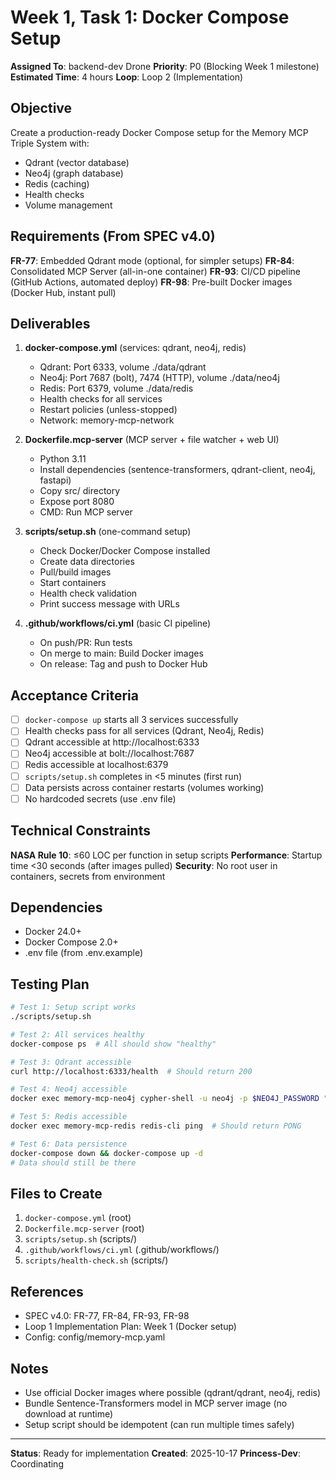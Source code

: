 # Week 1, Task 1: Docker Compose Setup

**Assigned To**: backend-dev Drone
**Priority**: P0 (Blocking Week 1 milestone)
**Estimated Time**: 4 hours
**Loop**: Loop 2 (Implementation)

## Objective

Create a production-ready Docker Compose setup for the Memory MCP Triple System with:
- Qdrant (vector database)
- Neo4j (graph database)
- Redis (caching)
- Health checks
- Volume management

## Requirements (From SPEC v4.0)

**FR-77**: Embedded Qdrant mode (optional, for simpler setups)
**FR-84**: Consolidated MCP Server (all-in-one container)
**FR-93**: CI/CD pipeline (GitHub Actions, automated deploy)
**FR-98**: Pre-built Docker images (Docker Hub, instant pull)

## Deliverables

1. **docker-compose.yml** (services: qdrant, neo4j, redis)
   - Qdrant: Port 6333, volume ./data/qdrant
   - Neo4j: Port 7687 (bolt), 7474 (HTTP), volume ./data/neo4j
   - Redis: Port 6379, volume ./data/redis
   - Health checks for all services
   - Restart policies (unless-stopped)
   - Network: memory-mcp-network

2. **Dockerfile.mcp-server** (MCP server + file watcher + web UI)
   - Python 3.11
   - Install dependencies (sentence-transformers, qdrant-client, neo4j, fastapi)
   - Copy src/ directory
   - Expose port 8080
   - CMD: Run MCP server

3. **scripts/setup.sh** (one-command setup)
   - Check Docker/Docker Compose installed
   - Create data directories
   - Pull/build images
   - Start containers
   - Health check validation
   - Print success message with URLs

4. **.github/workflows/ci.yml** (basic CI pipeline)
   - On push/PR: Run tests
   - On merge to main: Build Docker images
   - On release: Tag and push to Docker Hub

## Acceptance Criteria

- [ ] `docker-compose up` starts all 3 services successfully
- [ ] Health checks pass for all services (Qdrant, Neo4j, Redis)
- [ ] Qdrant accessible at http://localhost:6333
- [ ] Neo4j accessible at bolt://localhost:7687
- [ ] Redis accessible at localhost:6379
- [ ] `scripts/setup.sh` completes in <5 minutes (first run)
- [ ] Data persists across container restarts (volumes working)
- [ ] No hardcoded secrets (use .env file)

## Technical Constraints

**NASA Rule 10**: ≤60 LOC per function in setup scripts
**Performance**: Startup time <30 seconds (after images pulled)
**Security**: No root user in containers, secrets from environment

## Dependencies

- Docker 24.0+
- Docker Compose 2.0+
- .env file (from .env.example)

## Testing Plan

```bash
# Test 1: Setup script works
./scripts/setup.sh

# Test 2: All services healthy
docker-compose ps  # All should show "healthy"

# Test 3: Qdrant accessible
curl http://localhost:6333/health  # Should return 200

# Test 4: Neo4j accessible
docker exec memory-mcp-neo4j cypher-shell -u neo4j -p $NEO4J_PASSWORD "RETURN 1"

# Test 5: Redis accessible
docker exec memory-mcp-redis redis-cli ping  # Should return PONG

# Test 6: Data persistence
docker-compose down && docker-compose up -d
# Data should still be there
```

## Files to Create

1. `docker-compose.yml` (root)
2. `Dockerfile.mcp-server` (root)
3. `scripts/setup.sh` (scripts/)
4. `.github/workflows/ci.yml` (.github/workflows/)
5. `scripts/health-check.sh` (scripts/)

## References

- SPEC v4.0: FR-77, FR-84, FR-93, FR-98
- Loop 1 Implementation Plan: Week 1 (Docker setup)
- Config: config/memory-mcp.yaml

## Notes

- Use official Docker images where possible (qdrant/qdrant, neo4j, redis)
- Bundle Sentence-Transformers model in MCP server image (no download at runtime)
- Setup script should be idempotent (can run multiple times safely)

---

**Status**: Ready for implementation
**Created**: 2025-10-17
**Princess-Dev**: Coordinating
